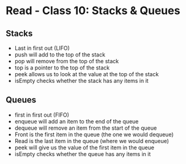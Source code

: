 # Read - Class 10: Stacks & Queues

## Stacks

- Last in first out (LIFO)
- push will add to the top of the stack
- pop will remove from the top of the stack
- top is a pointer to the top of the stack
- peek allows us to look at the value at the top of the stack
- isEmpty checks whether the stack has any items in it

## Queues

- first in first out (FIFO)
- enqueue will add an item to the end of the queue
- dequeue will remove an item from the start of the queue
- Front is the first item in the queue (the one we would dequeue)
- Read is the last item in the queue (where we would enqueue)
- peek will give us the value of the first item in the queue
- isEmpty checks whether the queue has any items in it
